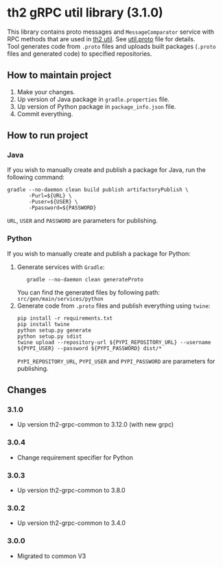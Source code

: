 # th2 gRPC util library (3.1.0)

This library contains proto messages and `MessageComparator` service with RPC methods that are used in [th2 util](https://github.com/th2-net/th2-util "th2-util"). See [util.proto](src/main/proto/th2_grpc_util/util.proto "util.proto") file for details. <br>
Tool generates code from `.proto` files and uploads built packages (`.proto` files and generated code) to specified repositories.

## How to maintain project
1. Make your changes.
2. Up version of Java package in `gradle.properties` file.
3. Up version of Python package in `package_info.json` file.
4. Commit everything.

## How to run project

### Java
If you wish to manually create and publish a package for Java, run the following command:
```
gradle --no-daemon clean build publish artifactoryPublish \
       -Purl=${URL} \ 
       -Puser=${USER} \
       -Ppassword=${PASSWORD}
```
`URL`, `USER` and `PASSWORD` are parameters for publishing.

### Python
If you wish to manually create and publish a package for Python:
1. Generate services with `Gradle`:
    ```
       gradle --no-daemon clean generateProto
    ```
   You can find the generated files by following path: `src/gen/main/services/python`
2. Generate code from `.proto` files and publish everything using `twine`:
    ```
    pip install -r requirements.txt
    pip install twine
    python setup.py generate
    python setup.py sdist
    twine upload --repository-url ${PYPI_REPOSITORY_URL} --username ${PYPI_USER} --password ${PYPI_PASSWORD} dist/*
    ```
    `PYPI_REPOSITORY_URL`, `PYPI_USER` and `PYPI_PASSWORD` are parameters for publishing.

## Changes

### 3.1.0

+ Up version th2-grpc-common to 3.12.0 (with new grpc)

### 3.0.4

+ Change requirement specifier for Python

### 3.0.3

+ Up version th2-grpc-common to 3.8.0

### 3.0.2

+ Up version th2-grpc-common to 3.4.0

### 3.0.0

+ Migrated to common V3